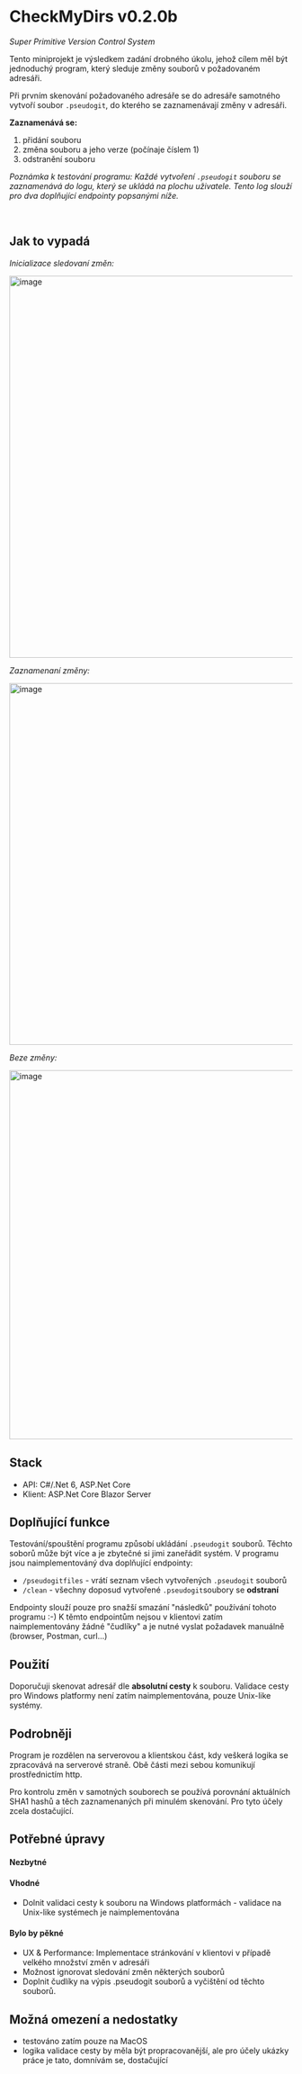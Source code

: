 # CheckMyDirs v0.2.0b
_Super Primitive Version Control System_

Tento miniprojekt je výsledkem zadání drobného úkolu, jehož cílem měl být jednoduchý program, který sleduje změny souborů v požadovaném adresáři.

Při prvním skenování požadovaného adresáře se do adresáře samotného vytvoří soubor `.pseudogit`, do kterého se zaznamenávají změny v adresáři.

**Zaznamenává se:**
1) přidání souboru
2) změna souboru a jeho verze (počínaje číslem 1)
3) odstranění souboru

_Poznámka k testování programu: Každé vytvoření `.pseudogit` souboru se zaznamenává do logu, který se ukládá na plochu uživatele. Tento log slouží pro
dva doplňující endpointy popsanými níže._

<br>

## Jak to vypadá

_Inicializace sledovaní změn:_

<img width="679" alt="image" src="https://user-images.githubusercontent.com/91826791/178426367-576f1c23-fef8-45df-9bed-264d7968770c.png">
<br>


_Zaznamenaní změny:_

<img width="643" alt="image" src="https://user-images.githubusercontent.com/91826791/178426687-d47bebf5-301b-45b0-8b26-c7e3a7808fc0.png">
<br>

_Beze změny:_

<img width="656" alt="image" src="https://user-images.githubusercontent.com/91826791/178427649-67956fea-76f9-42c2-8290-404b252d6e89.png">
<br>

## Stack
  - API: C#/.Net 6, ASP.Net Core
  - Klient: ASP.Net Core Blazor Server


## Doplňující funkce
Testování/spouštění programu způsobí ukládání `.pseudogit` souborů. Těchto soborů může být více a je zbytečné si jimi zaneřádit systém.
V programu jsou naimplementováný dva doplňující endpointy:

- `/pseudogitfiles` - vrátí seznam všech vytvořených `.pseudogit` souborů
- `/clean` - všechny doposud vytvořené `.pseudogit`soubory se **odstraní**

Endpointy slouží pouze pro snažší smazání "následků" používání tohoto programu :-)
K těmto endpointům nejsou v klientovi zatím naimplementovány žádné "čudlíky" a je nutné vyslat požadavek manuálně (browser, Postman, curl...)


## Použití
Doporučuji skenovat adresář dle **absolutní cesty** k souboru. Validace cesty pro Windows platformy není zatím naimplementována, pouze Unix-like systémy. 

## Podrobněji
Program je rozdělen na serverovou a klientskou část, kdy veškerá logika se zpracovává na serverové straně. Obě části mezi sebou komunikují prostřednictím
http.

Pro kontrolu změn v samotných souborech se používá porovnání aktuálních SHA1 hashů a těch zaznamenaných při minulém skenování. 
Pro tyto účely zcela dostačující. 


## Potřebné úpravy

#### Nezbytné


#### Vhodné
- Dolnit validaci cesty k souboru na Windows platformách - validace na Unix-like systémech je naimplementována

#### Bylo by pěkné
- UX & Performance: Implementace stránkování v klientovi v případě velkého množství změn v adresáři
- Možnost ignorovat sledování změn některých souborů
- Doplnit čudlíky na výpis .pseudogit souborů a vyčištění od těchto souborů.
  
## Možná omezení a nedostatky
- testováno zatím pouze na MacOS
- logika validace cesty by měla být propracovanější, ale pro účely ukázky práce je tato, domnívám se, dostačující
